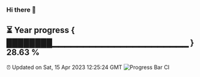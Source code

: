 ### Hi there 👋
⏳ Year progress { ████████▁▁▁▁▁▁▁▁▁▁▁▁▁▁▁▁▁▁▁▁▁▁ } 28.63 %
---
⏰ Updated on Sat, 15 Apr 2023 12:25:24 GMT
![Progress Bar CI](https://github.com/liununu/liununu/workflows/Progress%20Bar%20CI/badge.svg)
